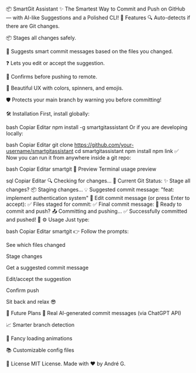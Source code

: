 📦 SmartGit Assistant
✨ The Smartest Way to Commit and Push on GitHub — with AI-like Suggestions and a Polished CLI!
🚀 Features
🔍 Auto-detects if there are Git changes.

📦 Stages all changes safely.

💬 Suggests smart commit messages based on the files you changed.

❓ Lets you edit or accept the suggestion.

🚀 Confirms before pushing to remote.

🎨 Beautiful UX with colors, spinners, and emojis.

🛡️ Protects your main branch by warning you before committing!

🛠️ Installation
First, install globally:

bash
Copiar
Editar
npm install -g smartgitassistant
Or if you are developing locally:

bash
Copiar
Editar
git clone https://github.com/your-username/smartgitassistant
cd smartgitassistant
npm install
npm link
✅ Now you can run it from anywhere inside a git repo:

bash
Copiar
Editar
smartgit
📸 Preview
Terminal usage preview

sql
Copiar
Editar
🔍 Checking for changes...
📝 Current Git Status:
✨ Stage all changes?
📦 Staging changes...
💡 Suggested commit message:
"feat: implement authentication system"
📝 Edit commit message (or press Enter to accept):
✅ Files staged for commit:
✅ Final commit message:
🚀 Ready to commit and push?
📤 Committing and pushing...
✅ Successfully committed and pushed! 🎉
⚙️ Usage
Just type:

bash
Copiar
Editar
smartgit
👉 Follow the prompts:

See which files changed

Stage changes

Get a suggested commit message

Edit/accept the suggestion

Confirm push

Sit back and relax 😎

🧠 Future Plans
🤖 Real AI-generated commit messages (via ChatGPT API)

📈 Smarter branch detection

🌈 Fancy loading animations

📚 Customizable config files

📜 License
MIT License.
Made with ❤️ by André G.
